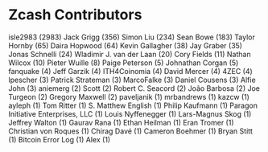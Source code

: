 Zcash Contributors
==================

isle2983 (2983)
Jack Grigg (356)
Simon Liu (234)
Sean Bowe (183)
Taylor Hornby (65)
Daira Hopwood (64)
Kevin Gallagher (38)
Jay Graber (35)
Jonas Schnelli (24)
Wladimir J. van der Laan (20)
Cory Fields (11)
Nathan Wilcox (10)
Pieter Wuille (8)
Paige Peterson (5)
Johnathan Corgan (5)
fanquake (4)
Jeff Garzik (4)
ITH4Coinomia (4)
David Mercer (4)
4ZEC (4)
lpescher (3)
Patrick Strateman (3)
MarcoFalke (3)
Daniel Cousens (3)
Alfie John (3)
aniemerg (2)
Scott (2)
Robert C. Seacord (2)
João Barbosa (2)
Joe Turgeon (2)
Gregory Maxwell (2)
paveljanik (1)
mrbandrews (1)
kazcw (1)
ayleph (1)
Tom Ritter (1)
S. Matthew English (1)
Philip Kaufmann (1)
Paragon Initiative Enterprises, LLC (1)
Louis Nyffenegger (1)
Lars-Magnus Skog (1)
Jeffrey Walton (1)
Gaurav Rana (1)
Ethan Heilman (1)
Eran Tromer (1)
Christian von Roques (1)
Chirag Davé (1)
Cameron Boehmer (1)
Bryan Stitt (1)
Bitcoin Error Log (1)
Alex (1)

